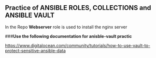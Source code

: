 ## Practice of ANSIBLE ROLES, COLLECTIONS and ANSIBLE VAULT
In the Repo **Webserver** role is used to install the nginx server


###**Use the following documentation for anisble-vault practic**

https://www.digitalocean.com/community/tutorials/how-to-use-vault-to-protect-sensitive-ansible-data
